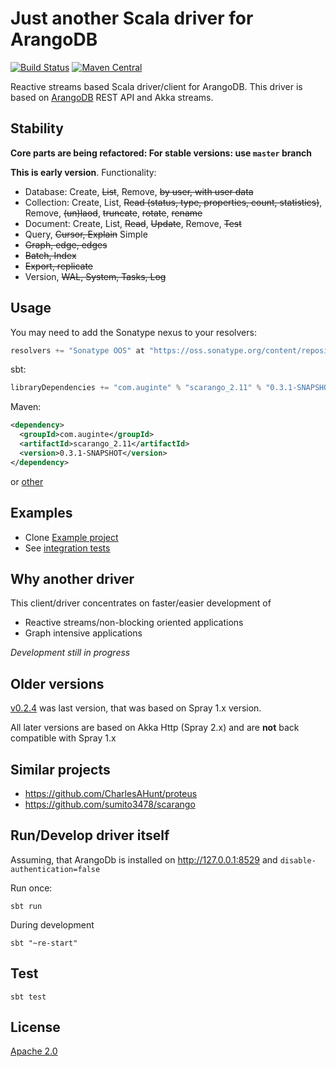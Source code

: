 Just another Scala driver for ArangoDB
======================================

[![Build Status](https://secure.travis-ci.org/Auginte/scarango.png?branch=master)](http://travis-ci.org/Auginte/scarango)
[![Maven Central](https://maven-badges.herokuapp.com/maven-central/com.auginte/scarango_2.11/badge.svg)](http://search.maven.org/#artifactdetails|com.auginte|scarango_2.11|0.2.4|)

Reactive streams based Scala driver/client for ArangoDB.
This driver is based on [ArangoDB](https://www.arangodb.com/) REST API and Akka streams.

Stability
---------

**Core parts are being refactored: For stable versions: use `master` branch**

**This is early version**. Functionality:

* Database: Create, ~~List~~, Remove, ~~by user, with user data~~ 
* Collection: Create, List, ~~Read (status, type, properties, count, statistics)~~, Remove, ~~(un)laod~~, ~~truncate~~, ~~rotate~~, ~~rename~~
* Document: Create, List, ~~Read~~, ~~Update~~, Remove, ~~Test~~
* Query, ~~Cursor, Explain~~ Simple
* ~~Graph, edge, edges~~
* ~~Batch, Index~~
* ~~Export, replicate~~
* Version, ~~WAL, System, Tasks, Log~~

Usage
-----

You may need to add the Sonatype nexus to your resolvers:

```scala
resolvers += "Sonatype OOS" at "https://oss.sonatype.org/content/repositories/releases"
```

sbt:
```scala
libraryDependencies += "com.auginte" % "scarango_2.11" % "0.3.1-SNAPSHOT"
```

Maven:
```xml
<dependency>
  <groupId>com.auginte</groupId>
  <artifactId>scarango_2.11</artifactId>
  <version>0.3.1-SNAPSHOT</version>
</dependency>
```
or [other](http://search.maven.org/#artifactdetails|com.auginte|scarango_2.11|0.2.4|)

Examples
--------

* Clone [Example project](https://github.com/aurelijusb/scarango-example)
* See [integration tests](src/test/scala/com/auginte/scarango/IntegrationTest.scala) 

Why another driver
------------------

This client/driver concentrates on faster/easier development of

* Reactive streams/non-blocking oriented applications
* Graph intensive applications

*Development still in progress*

Older versions
--------------

[v0.2.4](https://github.com/Auginte/scarango/tree/v0.2.4) was last version,
that was based on Spray 1.x version.

All later versions are based on Akka Http (Spray 2.x)
and are **not** back compatible with Spray 1.x

Similar projects
----------------

* https://github.com/CharlesAHunt/proteus
* https://github.com/sumito3478/scarango

Run/Develop driver itself
-------------------------

Assuming, that ArangoDb is installed on http://127.0.0.1:8529 and `disable-authentication=false`

Run once:

```
sbt run
```

During development

```
sbt "~re-start"
```

Test
----

```
sbt test
```

License
-------

[Apache 2.0](LICENSE)
